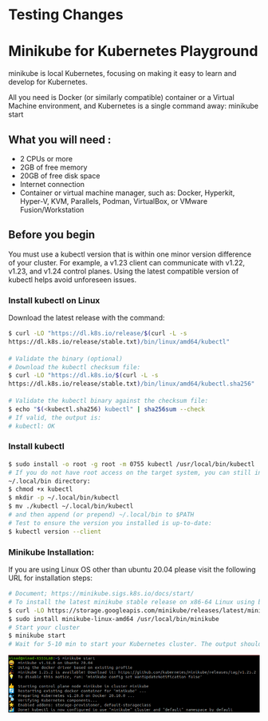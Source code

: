 # Testing Changes 
# Minikube for Kubernetes Playground
minikube is local Kubernetes, focusing on making it easy to learn and develop for
Kubernetes. 

All you need is Docker (or similarly compatible) container or a Virtual Machine
environment, and Kubernetes is a single command away: minikube start

## What you will need :

* 2 CPUs or more
* 2GB of free memory
* 20GB of free disk space
* Internet connection
* Container or virtual machine manager, such as: Docker, Hyperkit, Hyper-V,
KVM, Parallels, Podman, VirtualBox, or VMware Fusion/Workstation

## Before you begin
You must use a kubectl version that is within one minor version difference of your
cluster. For example, a v1.23 client can communicate with v1.22, v1.23, and v1.24
control planes. Using the latest compatible version of kubectl helps avoid unforeseen
issues.

### Install kubectl on Linux
Download the latest release with the command:
```bash
$ curl -LO "https://dl.k8s.io/release/$(curl -L -s
https://dl.k8s.io/release/stable.txt)/bin/linux/amd64/kubectl"

# Validate the binary (optional)
# Download the kubectl checksum file:
$ curl -LO "https://dl.k8s.io/$(curl -L -s
https://dl.k8s.io/release/stable.txt)/bin/linux/amd64/kubectl.sha256"

# Validate the kubectl binary against the checksum file:
$ echo "$(<kubectl.sha256) kubectl" | sha256sum --check
# If valid, the output is:
# kubectl: OK
```

### Install kubectl
```bash
$ sudo install -o root -g root -m 0755 kubectl /usr/local/bin/kubectl
# If you do not have root access on the target system, you can still install kubectl to the
~/.local/bin directory:
$ chmod +x kubectl
$ mkdir -p ~/.local/bin/kubectl
$ mv ./kubectl ~/.local/bin/kubectl
# and then append (or prepend) ~/.local/bin to $PATH
# Test to ensure the version you installed is up-to-date:
$ kubectl version --client
```

### Minikube Installation:
If you are using Linux OS other than ubuntu 20.04 please visit the following URL for
installation steps:
```bash
# Document; https://minikube.sigs.k8s.io/docs/start/
# To install the latest minikube stable release on x86-64 Linux using binary download:
$ curl -LO https://storage.googleapis.com/minikube/releases/latest/minikube-linux-amd64
$ sudo install minikube-linux-amd64 /usr/local/bin/minikube
# Start your cluster
$ minikube start
# Wait for 5-10 min to start your Kubernetes cluster. The output should be similar to the following
```

![img.png](img_1.png)
